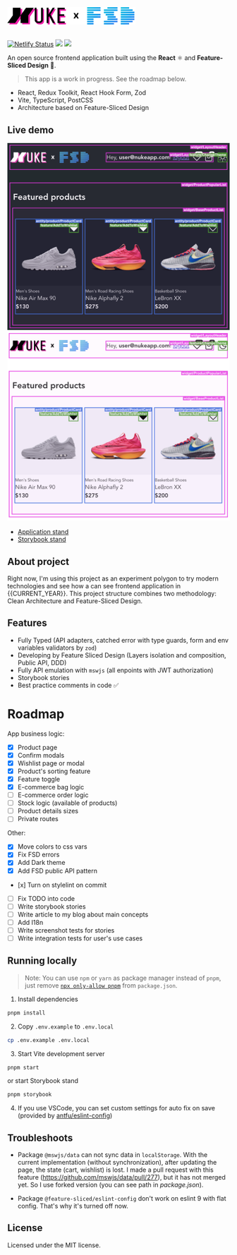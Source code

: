 <picture>
  <source media="(prefers-color-scheme: dark)" srcset="./public/images/logo@dark.png">
  <img alt="Nuke App" width="290px" src="./public/images/logo@light.png">
</picture>
<br />
<br />

[![Netlify Status](https://img.shields.io/netlify/d1054c75-ff07-48af-8017-83083dc30951?style=flat&colorA=000000&colorB=000000)](https://app.netlify.com/sites/nukeapp/deploys) ![](https://img.shields.io/badge/architecture-%20Feature--Sliced%20Design-000000?style=flat) [![](https://img.shields.io/badge/code%20style-Anthony%20Fu-000000?style=flat)](https://github.com/antfu/eslint-config)

An open source frontend application built using the **React** ⚛️ and **Feature-Sliced Design** 🍰.

> This app is a work in progress. See the roadmap below.

- React, Redux Toolkit, React Hook Form, Zod
- Vite, TypeScript, PostCSS
- Architecture based on Feature-Sliced Design

## Live demo

![](./public/images/preview@dark.png#gh-dark-mode-only)![](./public/images/preview@light.png#gh-light-mode-only)

- [Application stand](https://nukeapp.netlify.app/)
- [Storybook stand](https://nukeapp-story.netlify.app/)

## About project

Right now, I'm using this project as an experiment polygon to try modern technologies and see how a can see frontend application in {{CURRENT_YEAR}}. This project structure combines two methodology: Clean Architecture and Feature-Sliced Design.

## Features

- Fully Typed (API adapters, catched error with type guards, form and env variables validators by `zod`)
- Developing by Feature Sliced Design (Layers isolation and composition, Public API, DDD)
- Fully API emulation with `mswjs` (all enpoints with JWT authorization)
- Storybook stories
- Best practice comments in code ✅

# Roadmap

App business logic:

- [x] Product page
- [x] Confirm modals
- [x] Wishlist page or modal
- [x] Product's sorting feature
- [x] Feature toggle
- [x] E-commerce bag logic
- [ ] E-commerce order logic
- [ ] Stock logic (available of products)
- [ ] Product details sizes
- [ ] Private routes

Other:

- [x] Move colors to css vars
- [x] Fix FSD errors
- [x] Add Dark theme
- [x] Add FSD public API pattern
- [х] Turn on stylelint on commit
- [ ] Fix TODO into code
- [ ] Write storybook stories
- [ ] Write article to my blog about main concepts
- [ ] Add I18n
- [ ] Write screenshot tests for stories
- [ ] Write integration tests for user's use cases

## Running locally

> Note: You can use `npm` or `yarn` as package manager instead of `pnpm`, just remove [`npx only-allow pnpm`](https://github.com/noveogroup-amorgunov/nukeapp/blob/main/package.json#L12) from `package.json`.

1. Install dependencies

```bash
pnpm install
```

2. Copy `.env.example` to `.env.local`

```bash
cp .env.example .env.local
```

3. Start Vite development server

```bash
pnpm start
```

or start Storybook stand

```bash
pnpm storybook
```

4. If you use VSCode, you can set custom settings for auto fix on save (provided by [antfu/eslint-config](https://github.com/antfu/eslint-config?tab=readme-ov-file#vs-code-support-auto-fix-on-save))

## Troubleshoots

- Package `@mswjs/data` can not sync data in `localStorage`. With the current implementation (without synchronization), after updating the page, the state (cart, wishlist) is lost. I made a pull request with this feature (https://github.com/mswjs/data/pull/277), but it has not merged yet. So I use forked version (you can see path in _package.json_).

- Package `@feature-sliced/eslint-config` don't work on eslint 9 with flat config. That's why it's turned off now.

## License

Licensed under the MIT license.
